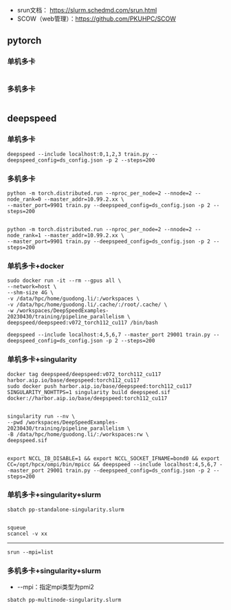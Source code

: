 

- srun文档： https://slurm.schedmd.com/srun.html
- SCOW（web管理）：https://github.com/PKUHPC/SCOW

## pytorch



### 单机多卡
```

```


### 多机多卡


```

```


## deepspeed


### 单机多卡

```
deepspeed --include localhost:0,1,2,3 train.py --deepspeed_config=ds_config.json -p 2 --steps=200
```


### 多机多卡

```
python -m torch.distributed.run --nproc_per_node=2 --nnode=2 --node_rank=0 --master_addr=10.99.2.xx \
--master_port=9901 train.py --deepspeed_config=ds_config.json -p 2 --steps=200


python -m torch.distributed.run --nproc_per_node=2 --nnode=2 --node_rank=1 --master_addr=10.99.2.xx \
--master_port=9901 train.py --deepspeed_config=ds_config.json -p 2 --steps=200
```


### 单机多卡+docker

```
sudo docker run -it --rm --gpus all \
--network=host \
--shm-size 4G \
-v /data/hpc/home/guodong.li/:/workspaces \
-v /data/hpc/home/guodong.li/.cache/:/root/.cache/ \
-w /workspaces/DeepSpeedExamples-20230430/training/pipeline_parallelism \
deepspeed/deepspeed:v072_torch112_cu117 /bin/bash

deepspeed --include localhost:4,5,6,7 --master_port 29001 train.py --deepspeed_config=ds_config.json -p 2 --steps=200
```


### 单机多卡+singularity


```
docker tag deepspeed/deepspeed:v072_torch112_cu117 harbor.aip.io/base/deepspeed:torch112_cu117
sudo docker push harbor.aip.io/base/deepspeed:torch112_cu117
SINGULARITY_NOHTTPS=1 singularity build deepspeed.sif docker://harbor.aip.io/base/deepspeed:torch112_cu117


singularity run --nv \
--pwd /workspaces/DeepSpeedExamples-20230430/training/pipeline_parallelism \
-B /data/hpc/home/guodong.li/:/workspaces:rw \
deepspeed.sif


export NCCL_IB_DISABLE=1 && export NCCL_SOCKET_IFNAME=bond0 && export CC=/opt/hpcx/ompi/bin/mpicc && deepspeed --include localhost:4,5,6,7 --master_port 29001 train.py --deepspeed_config=ds_config.json -p 2 --steps=200
```

### 单机多卡+singularity+slurm 


```
sbatch pp-standalone-singularity.slurm


squeue
scancel -v xx
```


---


```
srun --mpi=list 
```




### 多机多卡+singularity+slurm 


- --mpi：指定mpi类型为pmi2

```
sbatch pp-multinode-singularity.slurm
```








